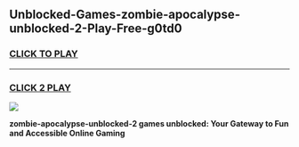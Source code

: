
## Unblocked-Games-zombie-apocalypse-unblocked-2-Play-Free-g0td0
<h3>
<a href="https://premium76.site?title=zombie-apocalypse-unblocked-2&ref=18A1">CLICK TO PLAY</a></h3>
<hr>

<h3>
<a href="https://premium76.site?title=zombie-apocalypse-unblocked-2&ref=18A1">CLICK 2 PLAY</a>
  
</h3>

<a href="https://premium76.site?title=zombie-apocalypse-unblocked-2&ref=18A1"><img src="https://clearcache.store/games.png"></a>


**zombie-apocalypse-unblocked-2 games unblocked: Your Gateway to Fun and Accessible Online Gaming**

